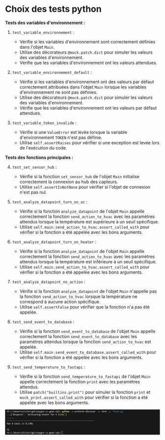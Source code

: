 # Choix des tests python

**Tests des variables d'environnement :**

1. `test_variable_environnement` :
   - Vérifie si les variables d'environnement sont correctement définies dans l'objet `Main`.
   - Utilise des décorateurs `@mock.patch.dict` pour simuler les valeurs des variables d'environnement.
   - Vérifie que les variables d'environnement ont les valeurs attendues.

2. `test_variable_environnement_default` :
   - Vérifie si les variables d'environnement ont des valeurs par défaut correctement attribuées dans l'objet `Main` lorsque les variables d'environnement ne sont pas définies.
   - Utilise des décorateurs `@mock.patch.dict` pour simuler les valeurs des variables d'environnement.
   - Vérifie que les variables d'environnement ont les valeurs par défaut attendues.

3. `test_variable_token_invalide` :
   - Vérifie si une `ValueError` est levée lorsque la variable d'environnement `TOKEN` n'est pas définie.
   - Utilise `self.assertRaises` pour vérifier si une exception est levée lors de l'exécution du code.

**Tests des fonctions principales :**

4. `test_set_sensor_hub` :
   - Vérifie si la fonction `set_sensor_hub` de l'objet `Main` initialise correctement la connexion au hub des capteurs.
   - Utilise `self.assertIsNotNone` pour vérifier si l'objet de connexion n'est pas nul.

5. `test_analyze_datapoint_turn_on_ac` :
   - Vérifie si la fonction `analyze_datapoint` de l'objet `Main` appelle correctement la fonction `send_action_to_hvac` avec les paramètres attendus lorsque la température est supérieure à un seuil spécifique.
   - Utilise `self.main.send_action_to_hvac.assert_called_with` pour vérifier si la fonction a été appelée avec les bons arguments.

6. `test_analyze_datapoint_turn_on_heater` :
   - Vérifie si la fonction `analyze_datapoint` de l'objet `Main` appelle correctement la fonction `send_action_to_hvac` avec les paramètres attendus lorsque la température est inférieure à un seuil spécifique.
   - Utilise `self.main.send_action_to_hvac.assert_called_with` pour vérifier si la fonction a été appelée avec les bons arguments.

7. `test_analyze_datapoint_no_action` :
   - Vérifie si la fonction `analyze_datapoint` de l'objet `Main` n'appelle pas la fonction `send_action_to_hvac` lorsque la température ne correspond à aucune action spécifique.
   - Utilise `self.assertFalse` pour vérifier que la fonction n'a pas été appelée.

8. `test_send_event_to_database` :
   - Vérifie si la fonction `send_event_to_database` de l'objet `Main` appelle correctement la fonction `send_event_to_database` avec les paramètres attendus lorsque la fonction `send_action_to_hvac` est appelée.
   - Utilise `self.main.send_event_to_database.assert_called_with` pour vérifier si la fonction a été appelée avec les bons arguments.

9. `test_send_temperature_to_fastapi` :
   - Vérifie si la fonction `send_temperature_to_fastapi` de l'objet `Main` appelle correctement la fonction `print` avec les paramètres attendus.
   - Utilise `patch("builtins.print")` pour simuler la fonction `print` et `mock_print.assert_called_with` pour vérifier si la fonction a été appelée avec les bons arguments.

![](image/Tests_python.png)